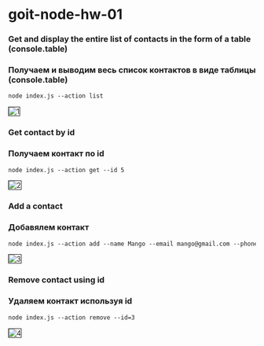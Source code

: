 # goit-node-hw-01

### Get and display the entire list of contacts in the form of a table (console.table)
### Получаем и выводим весь список контактов в виде таблицы (console.table)

```diff
node index.js --action list
```

<img src="https://monosnap.com/file/4atYYaZdnRirQei1UQEkVfOzgqgBIC/1.jpg" alt="1" border="1" />

### Get contact by id
### Получаем контакт по id
```diff
node index.js --action get --id 5
```

<img src="https://monosnap.com/file/RFZ4febO9MAxuOk7Xv0MTk42OaweUB/2.jpg" alt="2" border="1" />

### Add a contact
### Добавялем контакт
```diff
node index.js --action add --name Mango --email mango@gmail.com --phone 322-22-22
```

<img src="https://monosnap.com/file/QcawuwY3KJYORhlVTiYDtTDVWomXlT/3.jpg" alt="3" border="1" />

### Remove contact using id
### Удаляем контакт используя id
```diff
node index.js --action remove --id=3
```

<img src="https://monosnap.com/file/tnGYJ2QlVLGFCfoFAIm2qdW2NHiJVe/4.jpg" alt="4" border="1" />
